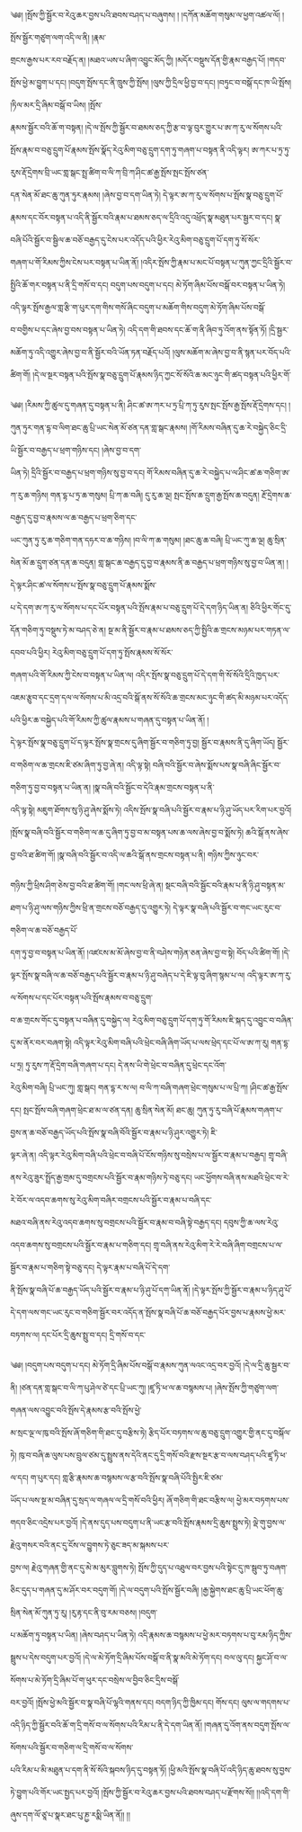 ﻿  
༄༅། །སྤོས་ཀྱི་སྦྱོར་བ་རེའུ་ཆར་བྱས་པའི་ཐབས་བཤད་པ་བཞུགས། ། །དཀོན་མཆོག་གསུམ་ལ་ཕྱག་འཚལ་ལོ། །སྤོས་སྦྱོར་གཙུག་ལག་འདི་ལ་ནི། །རྣམ་  
གྲངས་རྒྱས་པར་རབ་བརྗོད་ན། །མཐའ་ཡས་པ་ཞིག་འབྱུང་མོད་ཀྱི། །མདོར་བསྡུས་དོན་གྱི་རྣམ་བརྒྱད་པོ། །གདབ་སྤོས་ཕྱེ་མ་བྱུག་པ་དང། །བདུག་སྤོས་དང་ནི་ཁྲུས་ཀྱི་སྤོས། །ལུས་ཀྱི་དྲིལ་ཕྱི་བྱ་བ་དང། །བཏུང་བ་བསྒོ་དང་ཁ་ཡི་སྤོས། །ཏིལ་མར་དྲི་ཞིམ་བསྒོ་བ་ཡིས། །སྤོས་  
རྣམས་སྦྱོར་བའི་ཆོ་ག་བསྟན། །དེ་ལ་སྤོས་ཀྱི་སྦྱོར་བ་ཐམས་ཅད་ཀྱི་རྩ་བ་ལྟ་བུར་གྱུར་པ་ཨ་ཀ་རུ་ལ་སོགས་པའི་སྤོས་རྣམ་བ་བཅུ་དྲུག་པོ་རྣམས་སྤོས་སྣོད་རེའུ་མིག་བཅུ་དྲུག་དག་ཏུ་གཞག་པ་བསྟན་ནི་འདི་ལྟར། ཨ་ཀར་པ་ཏྲ་ཏུ་རུས་རྡོ་དྲེགས་བྲི་ཡང་གླ་སྒང་སྤྲ་ཚིག་བ་ལི་ཀ་བྲི་ཀ་ཤིང་ཚ་རྒྱ་སྤོས་སྤང་སྤོས་ཙན་  
དན་སེན་མོ་ཐང་ཆུ་ཀུན་ཏུར་རྣམས། །ཞེས་བྱ་བ་དག་ཡིན་ཏེ། དེ་ལྟར་ཨ་ཀ་རུ་ལ་སོགས་པ་སྤོས་སྣ་བཅུ་དྲུག་པོ་རྣམས་དང་བོར་བསྟན་པ་འདི་ནི་སྦྱོར་བའི་རྣམ་པ་ཐམས་ཅད་ལ་དྲིའི་འདུ་འཕྲོད་སྣ་མཐུན་པར་སྦྱར་བ་དང། སྣ་བཞི་པོའི་སྦྱོར་བ་སྦྱིལ་ཆ་བཅོ་བརྒྱད་དུ་ངེས་པར་འདོད་པའི་ཕྱིར་རེའུ་མིག་བཅུ་དྲུག་པོ་དག་ཏུ་སོ་སོར་  
གཞག་པ་གོ་རིམས་ཀྱིས་ངེས་པར་བསྟན་པ་ཡིན་ནོ། །འདིར་སྤོས་ཀྱི་རྣམ་པ་མང་པོ་བསྟན་པ་ཀུན་ཀྱང་དྲིའི་སྦྱོར་བ་སྤྱིའི་ཆོ་གར་བསྟན་པ་ནི་དྲི་གསོ་བ་དང། བདུག་པས་བདུག་པ་དང། མེ་ཏོག་ཞིམ་པོས་བསྒོ་བར་བསྟན་པ་ཡིན་ཏེ། འདི་ལྟར་སྤོས་རྒྱལ་གླ་རྩི་ག་པུར་དག་གིས་གསོ་ཞིང་བདུག་པ་མཆོག་གིས་བདུག་མེ་ཏོག་ཞིམ་པོས་བསྒོ་  
བ་བགྱིས་པ་དང་ཞེས་བྱ་བས་བསྟན་པ་ཡིན་ཏེ། འདི་དག་གི་ཐབས་དང་ཆོ་ག་ནི་ཞིབ་ཏུ་འོག་ནས་སྟོན་ཏོ། །དྲི་སྦྱར་མཆོག་ཏུ་འདི་འགྱུར་ཞེས་བྱ་བ་ནི་སྦྱོར་བའི་ཡོན་ཏན་བརྗོད་པའོ། །ལུས་མཆོག་མ་ཞེས་བྱ་བ་ནི་སྙན་པར་བོད་པའི་ཚིག་གོ། །དེ་ལ་སྔར་བསྟན་པའི་སྤོས་སྣ་བཅུ་དྲུག་པོ་རྣམས་ཉིད་ཀྱང་སོ་སོའི་ཆ་མང་ཉུང་གི་ཚད་བསྟན་པའི་ཕྱིར་གོ་  
  
༄༅། །རིམས་ཀྱི་ཚུལ་དུ་གཞན་དུ་བསྟན་པ་ནི། ཤིང་ཚ་ཨ་ཀར་པ་ཏྲ་པྲི་ཀ་ཏུ་རུས་སྤང་སྤོས་རྒྱ་སྤོས་རྡོ་དྲེགས་དང། །ཀུན་ཏུར་གན་དྷ་བ་ལིག་ཐང་ཆུ་པྲི་ཡང་སེན་མོ་ཙན་དན་གླ་སྒང་རྣམས། །གོ་རིམས་བཞིན་དུ་ཆ་རེ་བསྐྱེད་ཅིང་དྲི་ཡི་སྦྱོར་བ་བརྒྱད་པ་ཕྲག་གཉིས་དང། །ཞེས་བྱ་བ་དག་  
ཡིན་ཏེ། དྲིའི་སྦྱོར་བ་བརྒྱད་པ་ཕྲག་གཉིས་སུ་བྱ་བ་དང། གོ་རིམས་བཞིན་དུ་ཆ་རེ་བསྐྱེད་པ་ལ་ཤིང་ཚ་ཆ་གཅིག་ཨ་ཀ་རུ་ཆ་གཉིས། གན་དྷ་པ་ཏྲ་ཆ་གསུམ། པྲི་ཀ་ཆ་བཞི། དུ་རུ་ཆ་ལྔ། སྤང་སྤོས་ཆ་དྲུག་རྒྱ་སྤོས་ཆ་བདུན། རྔོ་དྲེགས་ཆ་བརྒྱད་དུ་བྱ་བ་རྣམས་ལ་ཆ་བརྒྱད་པ་ཕྲག་ཅིག་དང་  
ཡང་ཀུན་ཏུ་རུ་ཆ་གཅིག་གན་དཧར་བ་ཆ་གཉིས། །བ་ལི་ཀ་ཆ་གསུམ། །ཐང་ཆུ་ཆ་བཞི། པྲི་ཡང་ཀུ་ཆ་ལྔ། ཆུ་སྲིན་སེན་མོ་ཆ་དྲུག་ཙན་དན་ཆ་བདུན། གླ་སྒང་ཆ་བརྒྱད་དུ་བྱ་བ་རྣམས་ནི་ཆ་བརྒྱད་པ་ཕྲག་གཉིས་སུ་བྱ་བ་ཡིན་ན། །དེ་ལྟར་ཤིང་ཚ་ལ་སོགས་པ་སྤོས་སྣ་བཅུ་དྲུག་པོ་རྣམས་སྨོས་  
པ་དེ་དག་ཨ་ཀ་རུ་ལ་སོགས་པ་དང་པོར་བསྟན་པའི་སྤོས་རྣམ་པ་བཅུ་དྲུག་པོ་དེ་དག་ཉིད་ཡིན་ན། ཅིའི་ཕྱིར་གོང་དུ་དོན་གཅིག་ཏུ་བསྡུས་ཏེ་མ་བཤད་ཅེ་ན། སྔ་མ་ནི་སྦྱོར་བ་རྣམ་པ་ཐམས་ཅད་ཀྱི་སྤྱིའི་ཆ་གྲངས་མཉམ་པར་གཏན་ལ་དབབ་པའི་ཕྱིར། རེའུ་མིག་བཅུ་དྲུག་པོ་དག་ཏུ་སྤོས་རྣམས་སོ་སོར་  
གཞག་པའི་གོ་རིམས་ཀྱི་ངེས་བ་བསྟན་པ་ཡིན་ལ། འདིར་སྤོས་སྣ་བཅུ་དྲུག་པོ་དེ་དག་གི་སོ་སོའི་དྲིའི་ཁྱད་པར་འཇམ་རྩུབ་དང་དྲག་དལ་ལ་སོགས་པ་མི་འདྲ་བའི་སྒོ་ནས་སོ་སོའི་ཆ་གྲངས་མང་ཉུང་གི་ཚད་མི་མཉམ་པར་འདོད་པའི་ཕྱིར་ཆ་བསྐྱེད་པའི་གོ་རིམས་ཀྱི་ཚུལ་རྣམས་པ་གཞན་དུ་བསྟན་པ་ཡིན་ནོ། །  
དེ་ལྟར་སྤོས་སྣ་བཅུ་དྲུག་པོ་ད་ལྟར་སྤོས་སྣ་གྲངས་དུ་ཞིག་སྦྱོར་བ་གཅིག་ཏུ་བྱ། སྦྱོར་བ་རྣམས་ནི་དུ་ཞིག་ཡོད། སྦྱོར་བ་གཅིག་ལ་ཆ་གྲངས་ཇི་ཙམ་ཞིག་ཏུ་བྱ་ཞེ་ན། འདི་ལྟ་སྟེ། བཞི་བའི་སྦྱོར་བ་ཞེས་སྨོས་པས་སྣ་བཞི་ཞིང་སྦྱོར་བ་གཅིག་ཏུ་བྱ་བ་བསྟན་པ་ཡིན་ན། །སྣ་བཞི་བའི་སྦྱོང་བ་དེའི་རྣམ་གྲངས་བསྟན་པ་ནི་  
འདི་ལྟ་སྟེ། མཇུག་ཐོགས་སུ་ཉི་ཤུ་ཞེས་སྨོས་ཏེ། འདིས་སྤོས་སྣ་བཞི་པའི་སྦྱོར་བ་རྣམ་པ་ཉི་ཤུ་ཡོད་པར་རིག་པར་བྱའོ། །སྤོས་སྣ་བཞི་བའི་སྦྱོར་བ་གཅིག་ལ་ཆ་དུ་ཞིག་ཏུ་བྱ་བ་མ་བསྟན་པས་ཆ་ལས་ཞེས་བྱ་བ་སྨོས་ཏེ། ཆའི་སྒོ་ནས་ཞེས་བྱ་བའི་ཐ་ཚིག་གོ། །སྣ་བཞི་བའི་སྦྱོར་བ་འདི་ལ་ཆའི་སྒོ་ནས་གྲངས་བསྟན་པ་ནི། གཉིས་ཀྱིས་ཉུང་བར་  
  
གཉིས་ཀྱི་ཕྲིས་ཤིག་ཅེས་བྱ་བའི་ཐ་ཚིག་གོ། །གང་ལས་ཕྲི་ཞེ་ན། སྡང་བཞི་བའི་སྦྱོང་བའི་རྣམ་པ་ནི་ཉི་ཤུ་བསྟན་མ་ཐག་པ་ཉི་ཤུ་ལས་གཉིས་ཀྱིས་ཕྲི་ན་གྲངས་བཅོ་བརྒྱད་དུ་འགྱུར་ཏེ། དེ་ལྟར་སྣ་བཞི་པའི་སྦྱོར་བ་གང་ཡང་རུང་བ་གཅིག་ལ་ཆ་བཅོ་བརྒྱད་པོ་  
དག་ཏུ་བྱ་བ་བསྟན་པ་ཡིན་ནོ། །འཛངས་མ་མོ་ཞེས་བྱ་བ་ནི་བཤེས་གཉེན་ཅན་ཞེས་བྱ་བ་སྟེ། བོད་པའི་ཚིག་གོ། །དེ་ལྟར་སྤོས་སྣ་བཞི་ལ་ཆ་བཅོ་བརྒྱད་པའི་སྦྱོར་བ་རྣམ་པ་ཉི་ཤུ་བཞེད་པ་དེ་ཇི་ལྟ་བུ་ཞིག་སྙམ་པ་ལ། འདི་ལྟར་ཨ་ཀ་རུ་ལ་སོགས་པ་དང་པོར་བསྟན་པའི་སྤོས་རྣམས་བ་བཅུ་དྲུག་  
བ་ཆ་གྲངས་གོང་དུ་བསྟན་པ་བཞིན་དུ་བསྐྱེད་ལ། རེའུ་མིག་བཅུ་དྲུག་པོ་དག་ཏུ་གོ་རིམས་ཇི་སྐད་དུ་འབྱུང་བ་བཞིན་དུ་མ་ནོར་བར་བཞག་སྟེ། འདི་ལྟར་རེའུ་མིག་བཞི་པའི་ཕྲེང་བཞི་ཞིག་ཡོད་པ་ལས་ཕྲེད་དང་པོ་ལ་ཨ་ཀ་རུ། གན་དྷ་པ་ཏྲ། ཏུ་རུས་ཀ་རྡོ་དྲེག་བཞི་གཞག་པ་དང། དེ་ནས་ཡི་གེ་ཕྲེང་བ་བཞིན་དུ་ཕྲེང་དང་འོག་  
རེའུ་མིག་བཞི། པྲི་ཡང་ཀུ། གླ་སྒང། གན་དྷ་ར་ས་ལ། བ་ལི་ཀ་བཞི་གཞག་ཕྲེང་གསུམ་པ་ལ་པྲི་ཀ། །ཤིང་ཚ་རྒྱ་སྤོས་དང། སྤང་སྤོས་བཞི་གཞག་ཕྲེང་ཐ་མ་ལ་ཙན་དན། ཆུ་སྲིན་སེན་མོ། ཐང་ཆུ། ཀུན་ཏུ་རུ་བཞི་པོ་རྣམས་གཞག་པ་བྱས་ན་ཆ་བཅོ་བརྒྱད་ཡོད་པའི་སྤོས་སྣ་བཞི་བོའི་སྦྱོར་བ་རྣམ་པ་ཉི་ཤུར་འགྱུར་ཏེ། ཇི་  
ལྟར་ཞེ་ན། འདི་ལྟར་རེའུ་མིག་བཞི་པའི་ཕྲེང་བ་བཞི་པོ་ངོས་གཉིས་སུ་བསྲེས་པ་ལ་སྦྱོར་བ་རྣམ་པ་བརྒྱད། གྲྭ་བཞི་ནས་རེའུ་ཟུར་སྤྲོད་རྒྱ་གྲམ་དུ་བགྲངས་པའི་སྦྱོར་བ་རྣམ་གཉིས་ཏེ་བཅུ་དང། ཡང་ཕྱོགས་བཞི་ནས་མཐའི་ཕྲེང་བ་རེ་རེ་བོར་ལ་འདབ་ཆགས་སུ་རེའུ་མིག་བཞིར་བགྲངས་པའི་སྦྱོར་བ་རྣམ་པ་བཞི་དང་  
མཐའ་བཞི་ནས་རེའུ་འདབ་ཆགས་སུ་བགྲངས་པའི་སྦྱོར་བ་རྣམ་བ་བཞི་སྟེ་བརྒྱད་དང། དབུས་ཀྱི་ཆ་ལས་རེའུ་འདབ་ཆགས་སུ་བགྲངས་པའི་སྦྱོར་བ་རྣམ་པ་གཅིག་དང། གྲྭ་བཞི་ནས་རེའུ་མིག་རེ་རེ་བཞི་ཞིག་བགྲངས་པ་ལ་སྦྱོར་བ་རྣམ་པ་གཅིག་སྟེ་བཅུ་དང། དེ་ལྟར་རྣམ་པ་བཞི་པོ་དེ་དག་  
ནི་སྤོས་སྣ་བཞི་པོ་ཆ་བརྒྱད་ཡོད་པའི་སྦྱོར་བ་རྣམ་པ་ཉི་ཤུ་པོ་དག་ཡིན་ནོ། །དེ་ལྟར་སྤོས་ཀྱི་སྦྱོར་བ་རྣམ་པ་ཉིད་ཤུ་པོ་དེ་དག་ལས་གང་ཡང་རུང་བ་གཅིག་སྦྱོར་བར་འདོད་ན་སྤོས་སྣ་བཞི་པོ་ཆ་བཅོ་བརྒྱད་པོར་བྱས་པ་རྣམས་ཕྱེ་མར་བཏགས་ལ། དང་པོར་དྲི་ཆུས་སྤྲུ་བ་དང། དྲི་གསོ་བ་དང་  
  
༄༅། །བདུག་པས་བདུག་པ་དང། མེ་ཏོག་དྲི་ཞིམ་པོས་བསྒོ་བ་རྣམས་ཀུན་ལའང་འདྲ་བར་བྱའོ། །དེ་ལ་དྲི་ཆུ་སྦྱར་བ་ནི། །ཙན་དན་གླ་སྒང་བ་ལི་ཀ་པུ་ཤེལ་ཙེ་དང་པྲི་ཡང་ཀུ། །ཛཱ་ཏི་ཕ་ལ་ཆ་བསྙམས་པ། །ཞེས་སྤོས་ཀྱི་གཙུག་ལག་གཞན་ལས་འབྱུང་བའི་སྤོས་དེ་རྣམས་རྩ་བའི་སྤོས་ཕྱེ་  
མ་སྲང་ལྔ་ལ་ཁུ་བའི་སྤོས་ཞོ་གཅིག་གི་ཐང་དུ་བརྩིས་ཏེ། རྩིད་པོར་བཏགས་ལ་ཆུ་བཅུ་དྲུག་འགྱུར་གྱི་ནང་དུ་བསྐོལ་ཏེ། ཁུ་བ་བཞི་ཆ་ལུས་པས་བྲུལ་ཙམ་དུ་སྤྲུས་ནས་དེའི་ནང་དུ་དྲི་གསོ་བའི་རྫས་སྔར་རྩ་བ་ལས་བཤད་པའི་ཛཱ་ཏི་ཕ་ལ་དང། ག་པུར་དང། གླ་རྩི་རྣམས་ཆ་བསྙམས་ལ་རྩ་བའི་སྤོས་སྣ་བཞི་པོའི་སྤྱིར་ཇི་ཙམ་  
ཡོད་པ་ལས་སྔ་མ་བཞིན་དུ་སྲད་ལ་གཞལ་ལ་དྲི་གསོ་བའི་ཕྱིར། ཞོ་གཅིག་གི་ཐང་བརྩིས་ལ། ཕྱེ་མར་བཏགས་པས་གདབ་ཅིང་འདྲེས་པར་བྱའོ། །དེ་ནས་དུད་པས་བདུག་པ་ནི་ཡང་རྩ་བའི་སྤོས་རྣམས་དྲི་ཆུས་སྤྲུས་ཏེ། ལྡེ་གུ་བྱས་ལ་རྗེའུ་གསར་བའི་ནང་དུ་ངོས་ལ་བྱུགས་ཏེ་ཅུང་ཟད་མ་སྐམས་པར་  
བྱས་ལ། རྗེའུ་གཞན་གྱི་ནང་དུ་མེ་མ་མུར་བླུགས་ཏེ། སྤོས་ཀྱི་དུད་པ་འཐུལ་བར་བྱས་པའི་སྟེང་དུ་ཁ་སྦུབ་ཏུ་བཞག་ཅིང་དུད་པ་གཞན་དུ་མ་ཤོར་བར་བདུག་གོ། །དེ་ལ་བདུག་པའི་སྤོས་སྦྱོར་བཞི། །རྒྱ་སྐྱེགས་ཐང་ཆུ་པྲི་ཡང་ཕོག་ཆུ་སྲིན་སེན་མོ་ཀུན་ཏུ་རུ། །རུ་རྟ་དང་ནི་བུ་རམ་བཅས། །བདུག་  
པ་མཆོག་ཏུ་བསྟན་པ་ཡིན། །ཞེས་བཤད་པ་ཡིན་ཏེ། འདི་རྣམས་ཆ་བསྙམས་པ་ཕྱེ་མར་བཏགས་པ་བུ་རམ་ཉིད་ཀྱིས་སྦྲུས་པ་དེས་བདུག་པར་བྱའོ། །དེ་ལ་མེ་ཏོག་དྲི་ཞིམ་པོས་བསྒོ་བ་ནི་སྣ་མའི་མེ་ཏོག་དང། བལ་ལུ་དང། སྐྱང་ཤོ་བ་ལ་སོགས་པ་མེ་ཏོག་དྲི་ཞིམ་པོ་ག་ཕུར་དང་བསྲེས་ལ་བྱིབ་ཅིང་དྲིས་བསྒོ་  
བར་བྱའོ། །སྤོས་ཕྱེ་མའི་སྦྱོར་བ་སྣ་བཞི་པོ་ལྷའི་གནས་དང། བདག་ཉིད་ཀྱི་ཁྱིམ་དང། གོས་དང། ལུས་ལ་གདགས་པ་འདི་ཉིད་ཀྱི་སྦྱོར་བའི་ཆོ་ག་དྲི་གསོ་བ་ལ་སོགས་པའི་རིམ་པ་ནི་དེ་དག་ཡིན་ནོ། །གཞན་དུ་འོག་ནས་བདུག་སྤོས་ལ་སོགས་པའི་སྦྱོར་བ་གཅིག་ལ་དྲི་གསོ་བ་ལ་སོགས་  
པའི་རིམ་པ་མི་མཐུན་པ་དག་ནི་སོ་སོའི་སྐབས་ཉིད་དུ་བསྟན་ཏོ། །ཕྱི་མའི་སྤོས་སྣ་བཞི་པོ་འདི་ཉིད་ཆུ་ཐབས་སུ་བྱས་ཏེ་བྱུག་པའི་གོར་ཡང་སྤྱད་པར་བྱའོ། །སྤོས་ཀྱི་སྦྱོར་བ་རེའུ་ཆར་བྱས་པའི་ཐབས་བཤད་པ་རྫོགས་སོ།། །།འདི་དག་གི་ཞུས་དག་ལོ་ཙཱ་པ་སྣར་ཐང་པུ་ཎྱ་རསྨི་ཡིན་ནོ།། །།  
  
  
